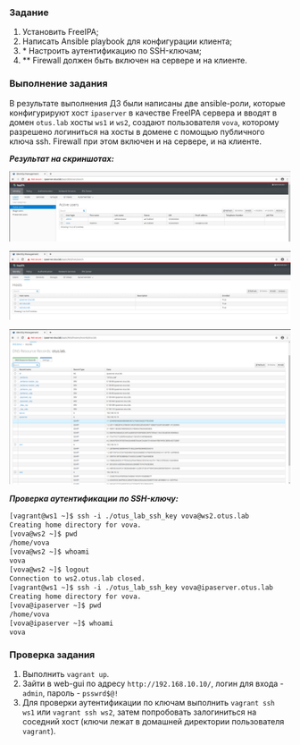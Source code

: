 ### Задание

1. Установить FreeIPA;
2. Написать Ansible playbook для конфигурации клиента;
3. \* Настроить аутентификацию по SSH-ключам;
4. ** Firewall должен быть включен на сервере и на клиенте.

### Выполнение задания

В результате выполнения ДЗ были написаны две ansible-роли, которые конфигурируют хост `ipaserver` в качестве FreeIPA сервера и вводят в домен `otus.lab` хосты `ws1` и `ws2`, создают пользователя `vova`, которому разрешено логиниться на хосты в домене с помощью публичного ключа ssh. Firewall при этом включен и на сервере, и на клиенте.

***Результат на скриншотах:***

![alt_text](./screens/screen-3-26-1.png)

![alt_text](./screens/screen-3-26-2.png)

![alt_text](./screens/screen-3-26-3.png)

***Проверка аутентификации по SSH-ключу:***

```
[vagrant@ws1 ~]$ ssh -i ./otus_lab_ssh_key vova@ws2.otus.lab
Creating home directory for vova.
[vova@ws2 ~]$ pwd
/home/vova
[vova@ws2 ~]$ whoami
vova
[vova@ws2 ~]$ logout
Connection to ws2.otus.lab closed.
[vagrant@ws1 ~]$ ssh -i ./otus_lab_ssh_key vova@ipaserver.otus.lab
Creating home directory for vova.
[vova@ipaserver ~]$ pwd
/home/vova
[vova@ipaserver ~]$ whoami
vova
```

### Проверка задания

1. Выполнить `vagrant up`.
2. Зайти в web-gui по адресу `http://192.168.10.10/`, логин для входа - `admin`, пароль - `psswrd$@!`
3. Для проверки аутентификации по ключам выполнить `vagrant ssh ws1` или `vagrant ssh ws2`, затем попробовать залогиниться на соседний хост (ключи лежат в домашней директории пользователя `vagrant`).

